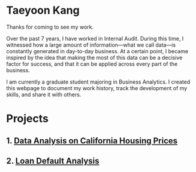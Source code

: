 # Taeyoon Kang

Thanks for coming to see my work.

Over the past 7 years, I have worked in Internal Audit. During this time, I witnessed how a large amount of information—what we call data—is constantly generated in day-to-day business. At a certain point, I became inspired by the idea that making the most of this data can be a decisive factor for success, and that it can be applied across every part of the business.

I am currently a graduate student majoring in Business Analytics. I created this webpage to document my work history, track the development of my skills, and share it with others.


# Projects
## 1. [Data Analysis on California Housing Prices](https://tykang0514.github.io/WorkNotes/caliH/report/report)
## 2. [Loan Default Analysis](https://tykang0514.github.io/WorkNotes/loanDefault/report/report)

